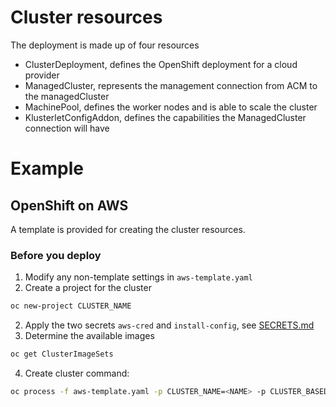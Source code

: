 # Cluster resources
The deployment is made up of four resources
* ClusterDeployment, defines the OpenShift deployment for a cloud provider
* ManagedCluster, represents the management connection from ACM to the managedCluster
* MachinePool, defines the worker nodes and is able to scale the cluster
* KlusterletConfigAddon, defines the capabilities the ManagedCluster connection will have

# Example
## OpenShift on AWS
A template is provided for creating the cluster resources.
### Before you deploy
1. Modify any non-template settings in `aws-template.yaml`
2. Create a project for the cluster
```bash
oc new-project CLUSTER_NAME
```
2. Apply the two secrets `aws-cred` and `install-config`, see [SECRETS.md](../secrets/SECRETS.md)
3. Determine the available images
```bash
oc get ClusterImageSets
```
4. Create cluster command:
```bash
oc process -f aws-template.yaml -p CLUSTER_NAME=<NAME> -p CLUSTER_BASEDOMAIN=<basedomain> -p CLUSTER_RELEASE_IMAGE=<image name from above> | oc apply -f -
```
